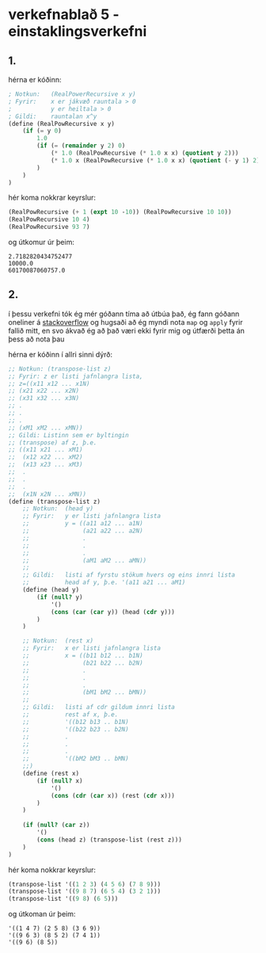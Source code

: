# verkefnablað 5 - einstaklingsverkefni

## 1.
hérna er kóðinn:  
```scheme
; Notkun:   (RealPowerRecursive x y)
; Fyrir:    x er jákvæð rauntala > 0
;           y er heiltala > 0
; Gildi:    rauntalan x^y
(define (RealPowRecursive x y)
    (if (= y 0)
        1.0
        (if (= (remainder y 2) 0)
            (* 1.0 (RealPowRecursive (* 1.0 x x) (quotient y 2)))
            (* 1.0 x (RealPowRecursive (* 1.0 x x) (quotient (- y 1) 2)))
        )
    )
)
```

hér koma nokkrar keyrslur:  
```scheme
(RealPowRecursive (+ 1 (expt 10 -10)) (RealPowRecursive 10 10))
(RealPowRecursive 10 4)
(RealPowRecursive 93 7)
```

og útkomur úr þeim:  
```
2.7182820434752477
10000.0
60170087060757.0
```

## 2.
í þessu verkefni tók ég mér góðann tíma að útbúa það, ég fann góðann oneliner á 
[stackoverflow](https://stackoverflow.com/questions/30775032/transpose-a-matrix-in-racket-list-of-lists#answers) 
og hugsaði að ég myndi nota `map` og `apply` fyrir fallið mitt, en svo ákvað ég að það væri ekki fyrir mig og útfærði þetta án þess að nota þau

<div style='page-break-after: always;'></div>

hérna er kóðinn í allri sinni dýrð:  
```scheme
;; Notkun: (transpose-list z)
;; Fyrir: z er listi jafnlangra lista,
;; z=((x11 x12 ... x1N)
;; (x21 x22 ... x2N)
;; (x31 x32 ... x3N)
;; .
;; .
;; .
;; (xM1 xM2 ... xMN))
;; Gildi: Listinn sem er byltingin
;; (transpose) af z, þ.e.
;; ((x11 x21 ... xM1)
;;  (x12 x22 ... xM2)
;;  (x13 x23 ... xM3)
;;  .
;;  .
;;  .
;;  (x1N x2N ... xMN))
(define (transpose-list z)
    ;; Notkun:  (head y)
    ;; Fyrir:   y er listi jafnlangra lista
    ;;          y = ((a11 a12 ... a1N)
    ;;               (a21 a22 ... a2N)
    ;;               .
    ;;               .
    ;;               .
    ;;               (aM1 aM2 ... aMN))
    ;;
    ;; Gildi:   listi af fyrstu stökum hvers og eins innri lista
    ;;          head af y, þ.e. '(a11 a21 ... aM1)
    (define (head y)
        (if (null? y)
            '()
            (cons (car (car y)) (head (cdr y)))
        )
    )
```

<div style='page-break-after: always;'></div>

```scheme
    ;; Notkun:  (rest x)
    ;; Fyrir:   x er listi jafnlangra lista
    ;;          x = ((b11 b12 ... b1N)
    ;;               (b21 b22 ... b2N)
    ;;               .
    ;;               .
    ;;               .
    ;;               (bM1 bM2 ... bMN))
    ;;
    ;; Gildi:   listi af cdr gildum innri lista
    ;;          rest af x, þ.e. 
    ;;          '((b12 b13 .. b1N)
    ;;          '((b22 b23 .. b2N)
    ;;          .
    ;;          .
    ;;          .
    ;;          '((bM2 bM3 .. bMN)
    ;;)
    (define (rest x)
        (if (null? x)
            '()
            (cons (cdr (car x)) (rest (cdr x)))
        )
    )
    
    (if (null? (car z))
        '()
        (cons (head z) (transpose-list (rest z)))
    )
)
```

hér koma nokkrar keyrslur:   
```scheme
(transpose-list '((1 2 3) (4 5 6) (7 8 9)))
(transpose-list '((9 8 7) (6 5 4) (3 2 1)))
(transpose-list '((9 8) (6 5)))
```

og útkoman úr þeim:  
```
'((1 4 7) (2 5 8) (3 6 9))
'((9 6 3) (8 5 2) (7 4 1))
'((9 6) (8 5))
```
